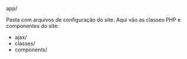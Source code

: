 app/

Pasta com arquivos de configuração do site. Aqui vão as classes PHP e componentes do site:
* ajax/
* classes/
* components/